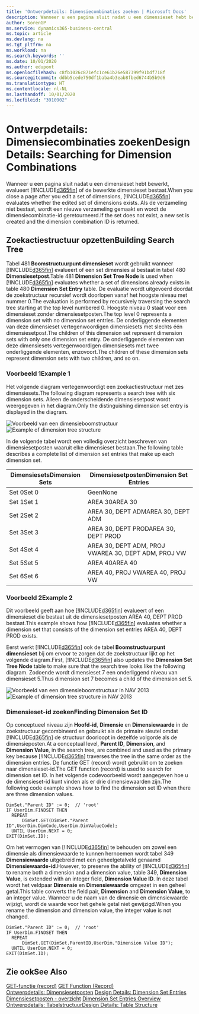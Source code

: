 ```yaml
---
title: 'Ontwerpdetails: Dimensiecombinaties zoeken | Microsoft Docs'
description: Wanneer u een pagina sluit nadat u een dimensieset hebt bewerkt, evalueert Business Central of de bewerkte dimensieset bestaat. Als de verzameling niet bestaat, wordt een nieuwe verzameling gemaakt en wordt de dimensiecombinatie-id geretourneerd.
author: SorenGP
ms.service: dynamics365-business-central
ms.topic: article
ms.devlang: na
ms.tgt_pltfrm: na
ms.workload: na
ms.search.keywords: ''
ms.date: 10/01/2020
ms.author: edupont
ms.openlocfilehash: c8fb1026c871efc1ce61b26e587399f91bdf718f
ms.sourcegitcommit: ddbb5cede750df1baba4b3eab8fbed6744b5b9d6
ms.translationtype: HT
ms.contentlocale: nl-NL
ms.lasthandoff: 10/01/2020
ms.locfileid: "3910902"
---
```

# <a name="design-details-searching-for-dimension-combinations"></a><span data-ttu-id="e9c67-104">Ontwerpdetails: Dimensiecombinaties zoeken</span><span class="sxs-lookup"><span data-stu-id="e9c67-104">Design Details: Searching for Dimension Combinations</span></span>
<span data-ttu-id="e9c67-105">Wanneer u een pagina sluit nadat u een dimensieset hebt bewerkt, evalueert [!INCLUDE[d365fin](includes/d365fin_md.md)] of de bewerkte dimensieset bestaat.</span><span class="sxs-lookup"><span data-stu-id="e9c67-105">When you close a page after you edit a set of dimensions, [!INCLUDE[d365fin](includes/d365fin_md.md)] evaluates whether the edited set of dimensions exists.</span></span> <span data-ttu-id="e9c67-106">Als de verzameling niet bestaat, wordt een nieuwe verzameling gemaakt en wordt de dimensiecombinatie-id geretourneerd.</span><span class="sxs-lookup"><span data-stu-id="e9c67-106">If the set does not exist, a new set is created and the dimension combination ID is returned.</span></span>  

## <a name="building-search-tree"></a><span data-ttu-id="e9c67-107">Zoekactiestructuur opzetten</span><span class="sxs-lookup"><span data-stu-id="e9c67-107">Building Search Tree</span></span>  
 <span data-ttu-id="e9c67-108">Tabel 481 **Boomstructuurpunt dimensieset** wordt gebruikt wanneer [!INCLUDE[d365fin](includes/d365fin_md.md)] evalueert of een set dimensies al bestaat in tabel 480 **Dimensiesetpost**.</span><span class="sxs-lookup"><span data-stu-id="e9c67-108">Table 481 **Dimension Set Tree Node** is used when [!INCLUDE[d365fin](includes/d365fin_md.md)] evaluates whether a set of dimensions already exists in table 480 **Dimension Set Entry** table.</span></span> <span data-ttu-id="e9c67-109">De evaluatie wordt uitgevoerd doordat de zoekstructuur recursief wordt doorlopen vanaf het hoogste niveau met nummer 0.</span><span class="sxs-lookup"><span data-stu-id="e9c67-109">The evaluation is performed by recursively traversing the search tree starting at the top level numbered 0.</span></span> <span data-ttu-id="e9c67-110">Hoogste niveau 0 staat voor een dimensieset zonder dimensiesetposten.</span><span class="sxs-lookup"><span data-stu-id="e9c67-110">The top level 0 represents a dimension set with no dimension set entries.</span></span> <span data-ttu-id="e9c67-111">De onderliggende elementen van deze dimensieset vertegenwoordigen dimensiesets met slechts één dimensiesetpost.</span><span class="sxs-lookup"><span data-stu-id="e9c67-111">The children of this dimension set represent dimension sets with only one dimension set entry.</span></span> <span data-ttu-id="e9c67-112">De onderliggende elementen van deze dimensiesets vertegenwoordigen dimensiesets met twee onderliggende elementen, enzovoort.</span><span class="sxs-lookup"><span data-stu-id="e9c67-112">The children of these dimension sets represent dimension sets with two children, and so on.</span></span>  

### <a name="example-1"></a><span data-ttu-id="e9c67-113">Voorbeeld 1</span><span class="sxs-lookup"><span data-stu-id="e9c67-113">Example 1</span></span>  
 <span data-ttu-id="e9c67-114">Het volgende diagram vertegenwoordigt een zoekactiestructuur met zes dimensiesets.</span><span class="sxs-lookup"><span data-stu-id="e9c67-114">The following diagram represents a search tree with six dimension sets.</span></span> <span data-ttu-id="e9c67-115">Alleen de onderscheidende dimensiesetpost wordt weergegeven in het diagram.</span><span class="sxs-lookup"><span data-stu-id="e9c67-115">Only the distinguishing dimension set entry is displayed in the diagram.</span></span>  

 <span data-ttu-id="e9c67-116">![Voorbeeld van een dimensieboomstructuur](media/nav2013_dimension_tree.png "Voorbeeld van een dimensieboomstructuur")</span><span class="sxs-lookup"><span data-stu-id="e9c67-116">![Example of dimension tree structure](media/nav2013_dimension_tree.png "Example of dimension tree structure")</span></span>  

 <span data-ttu-id="e9c67-117">In de volgende tabel wordt een volledig overzicht beschreven van dimensiesetposten waaruit elke dimensieset bestaan.</span><span class="sxs-lookup"><span data-stu-id="e9c67-117">The following table describes a complete list of dimension set entries that make up each dimension set.</span></span>  

|<span data-ttu-id="e9c67-118">Dimensiesets</span><span class="sxs-lookup"><span data-stu-id="e9c67-118">Dimension Sets</span></span>|<span data-ttu-id="e9c67-119">Dimensiesetposten</span><span class="sxs-lookup"><span data-stu-id="e9c67-119">Dimension Set Entries</span></span>|  
|--------------------|---------------------------|  
|<span data-ttu-id="e9c67-120">Set 0</span><span class="sxs-lookup"><span data-stu-id="e9c67-120">Set 0</span></span>|<span data-ttu-id="e9c67-121">Geen</span><span class="sxs-lookup"><span data-stu-id="e9c67-121">None</span></span>|  
|<span data-ttu-id="e9c67-122">Set 1</span><span class="sxs-lookup"><span data-stu-id="e9c67-122">Set 1</span></span>|<span data-ttu-id="e9c67-123">AREA 30</span><span class="sxs-lookup"><span data-stu-id="e9c67-123">AREA 30</span></span>|  
|<span data-ttu-id="e9c67-124">Set 2</span><span class="sxs-lookup"><span data-stu-id="e9c67-124">Set 2</span></span>|<span data-ttu-id="e9c67-125">AREA 30, DEPT ADM</span><span class="sxs-lookup"><span data-stu-id="e9c67-125">AREA 30, DEPT ADM</span></span>|  
|<span data-ttu-id="e9c67-126">Set 3</span><span class="sxs-lookup"><span data-stu-id="e9c67-126">Set 3</span></span>|<span data-ttu-id="e9c67-127">AREA 30, DEPT PROD</span><span class="sxs-lookup"><span data-stu-id="e9c67-127">AREA 30, DEPT PROD</span></span>|  
|<span data-ttu-id="e9c67-128">Set 4</span><span class="sxs-lookup"><span data-stu-id="e9c67-128">Set 4</span></span>|<span data-ttu-id="e9c67-129">AREA 30, DEPT ADM, PROJ VW</span><span class="sxs-lookup"><span data-stu-id="e9c67-129">AREA 30, DEPT ADM, PROJ VW</span></span>|  
|<span data-ttu-id="e9c67-130">Set 5</span><span class="sxs-lookup"><span data-stu-id="e9c67-130">Set 5</span></span>|<span data-ttu-id="e9c67-131">AREA 40</span><span class="sxs-lookup"><span data-stu-id="e9c67-131">AREA 40</span></span>|  
|<span data-ttu-id="e9c67-132">Set 6</span><span class="sxs-lookup"><span data-stu-id="e9c67-132">Set 6</span></span>|<span data-ttu-id="e9c67-133">AREA 40, PROJ VW</span><span class="sxs-lookup"><span data-stu-id="e9c67-133">AREA 40, PROJ VW</span></span>|  

### <a name="example-2"></a><span data-ttu-id="e9c67-134">Voorbeeld 2</span><span class="sxs-lookup"><span data-stu-id="e9c67-134">Example 2</span></span>  
 <span data-ttu-id="e9c67-135">Dit voorbeeld geeft aan hoe [!INCLUDE[d365fin](includes/d365fin_md.md)] evalueert of een dimensieset die bestaat uit de dimensiesetposten AREA 40, DEPT PROD bestaat.</span><span class="sxs-lookup"><span data-stu-id="e9c67-135">This example shows how [!INCLUDE[d365fin](includes/d365fin_md.md)] evaluates whether a dimension set that consists of the dimension set entries AREA 40, DEPT PROD exists.</span></span>  

 <span data-ttu-id="e9c67-136">Eerst werkt [!INCLUDE[d365fin](includes/d365fin_md.md)] ook de tabel **Boomstructuurpunt dimensieset** bij om ervoor te zorgen dat de zoekstructuur lijkt op het volgende diagram.</span><span class="sxs-lookup"><span data-stu-id="e9c67-136">First, [!INCLUDE[d365fin](includes/d365fin_md.md)] also updates the **Dimension Set Tree Node** table to make sure that the search tree looks like the following diagram.</span></span> <span data-ttu-id="e9c67-137">Zodoende wordt dimensieset 7 een onderliggend niveau van dimensieset 5.</span><span class="sxs-lookup"><span data-stu-id="e9c67-137">Thus dimension set 7 becomes a child of the dimension set 5.</span></span>  

 <span data-ttu-id="e9c67-138">![Voorbeeld van een dimensieboomstructuur in NAV 2013](media/nav2013_dimension_tree_example2.png "Voorbeeld van een dimensieboomstructuur in NAV 2013")</span><span class="sxs-lookup"><span data-stu-id="e9c67-138">![Example of dimension tree structure in NAV 2013](media/nav2013_dimension_tree_example2.png "Example of dimension tree structure in NAV 2013")</span></span>  

### <a name="finding-dimension-set-id"></a><span data-ttu-id="e9c67-139">Dimensieset-id zoeken</span><span class="sxs-lookup"><span data-stu-id="e9c67-139">Finding Dimension Set ID</span></span>  
 <span data-ttu-id="e9c67-140">Op conceptueel niveau zijn **Hoofd-id**, **Dimensie** en **Dimensiewaarde** in de zoekstructuur gecombineerd en gebruikt als de primaire sleutel omdat [!INCLUDE[d365fin](includes/d365fin_md.md)] de structuur doorloopt in dezelfde volgorde als de dimensieposten.</span><span class="sxs-lookup"><span data-stu-id="e9c67-140">At a conceptual level, **Parent ID**, **Dimension**, and **Dimension Value**, in the search tree, are combined and used as the primary key because [!INCLUDE[d365fin](includes/d365fin_md.md)] traverses the tree in the same order as the dimension entries.</span></span> <span data-ttu-id="e9c67-141">De functie GET (record) wordt gebruikt om te zoeken naar dimensieset-id.</span><span class="sxs-lookup"><span data-stu-id="e9c67-141">The GET function (record) is used to search for dimension set ID.</span></span> <span data-ttu-id="e9c67-142">In het volgende codevoorbeeld wordt aangegeven hoe u de dimensieset-id kunt vinden als er drie dimensiewaarden zijn.</span><span class="sxs-lookup"><span data-stu-id="e9c67-142">The following code example shows how to find the dimension set ID when there are three dimension values.</span></span>  

```  
DimSet."Parent ID" := 0;  // 'root'  
IF UserDim.FINDSET THEN  
  REPEAT  
      DimSet.GET(DimSet."Parent ID",UserDim.DimCode,UserDim.DimValueCode);  
  UNTIL UserDim.NEXT = 0;  
EXIT(DimSet.ID);  

```  

<span data-ttu-id="e9c67-143">Om het vermogen van [!INCLUDE[d365fin](includes/d365fin_md.md)] te behouden om zowel een dimensie als dimensiewaarde te kunnen hernoemen wordt tabel 349 **Dimensiewaarde** uitgebreid met een geheelgetalveld genaamd **Dimensiewaarde-id**.</span><span class="sxs-lookup"><span data-stu-id="e9c67-143">However, to preserve the ability of [!INCLUDE[d365fin](includes/d365fin_md.md)] to rename both a dimension and a dimension value, table 349, **Dimension Value**, is extended with an integer field, **Dimension Value ID**.</span></span> <span data-ttu-id="e9c67-144">In deze tabel wordt het veldpaar **Dimensie** en **Dimensiewaarde** omgezet in een geheel getal.</span><span class="sxs-lookup"><span data-stu-id="e9c67-144">This table converts the field pair, **Dimension** and **Dimension Value**, to an integer value.</span></span> <span data-ttu-id="e9c67-145">Wanneer u de naam van de dimensie en dimensiewaarde wijzigt, wordt de waarde voor het gehele getal niet gewijzigd.</span><span class="sxs-lookup"><span data-stu-id="e9c67-145">When you rename the dimension and dimension value, the integer value is not changed.</span></span>  

```  
DimSet."Parent ID" := 0;  // 'root'  
IF UserDim.FINDSET THEN  
  REPEAT  
      DimSet.GET(DimSet.ParentID,UserDim."Dimension Value ID");  
  UNTIL UserDim.NEXT = 0;  
EXIT(DimSet.ID);  

```  

## <a name="see-also"></a><span data-ttu-id="e9c67-146">Zie ook</span><span class="sxs-lookup"><span data-stu-id="e9c67-146">See Also</span></span>  
 <span data-ttu-id="e9c67-147">[GET-functie (record)](/dynamics-nav/GET-Function--Record-)  </span><span class="sxs-lookup"><span data-stu-id="e9c67-147">[GET Function (Record)](/dynamics-nav/GET-Function--Record-)  </span></span>  
 <span data-ttu-id="e9c67-148">[Ontwerpdetails: Dimensiesetposten](design-details-dimension-set-entries.md) </span><span class="sxs-lookup"><span data-stu-id="e9c67-148">[Design Details: Dimension Set Entries](design-details-dimension-set-entries.md) </span></span>  
 <span data-ttu-id="e9c67-149">[Dimensiesetposten - overzicht](design-details-dimension-set-entries-overview.md) </span><span class="sxs-lookup"><span data-stu-id="e9c67-149">[Dimension Set Entries Overview](design-details-dimension-set-entries-overview.md) </span></span>  
 [<span data-ttu-id="e9c67-150">Ontwerpdetails: Tabelstructuur</span><span class="sxs-lookup"><span data-stu-id="e9c67-150">Design Details: Table Structure</span></span>](design-details-table-structure.md)   
 

